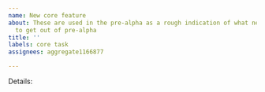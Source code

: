 ```yaml
---
name: New core feature
about: These are used in the pre-alpha as a rough indication of what needs to be done
  to get out of pre-alpha
title: ''
labels: core task
assignees: aggregate1166877

---
```


Details:
